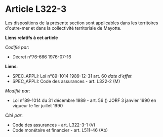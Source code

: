 # Article L322-3

Les dispositions de la présente section sont applicables dans les territoires d'outre-mer et dans la collectivité
territoriale de Mayotte.

**Liens relatifs à cet article**

_Codifié par_:

  - Décret n°76-666 1976-07-16

**Liens**:

  - SPEC_APPLI: Loi n°89-1014 1989-12-31 art. 60 *date d'effet*
  - SPEC_APPLI: Code des assurances - art. L322-2 (M)

_Modifié par_:

  - Loi n°89-1014 du 31 décembre 1989 - art. 56 () JORF 3 janvier 1990 en vigueur le 1er juillet 1990

_Cité par_:

  - Code des assurances - art. L322-3-1 (V)
  - Code monétaire et financier - art. L511-46 (Ab)

